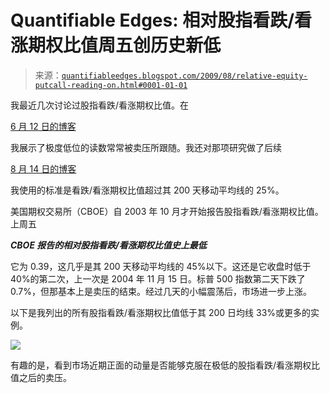 <!--yml

分类：未分类

日期：2024-05-18 13:15:18

-->

# Quantifiable Edges: 相对股指看跌/看涨期权比值周五创历史新低

> 来源：[`quantifiableedges.blogspot.com/2009/08/relative-equity-putcall-reading-on.html#0001-01-01`](http://quantifiableedges.blogspot.com/2009/08/relative-equity-putcall-reading-on.html#0001-01-01)

我最近几次讨论过股指看跌/看涨期权比值。在

[6 月 12 日的博客](http://quantifiableedges.blogspot.com/2009/06/equity-putcall-ratio-suggests-down-day.html)

我展示了极度低位的读数常常被卖压所跟随。我还对那项研究做了后续

[8 月 14 日的博客](http://quantifiableedges.blogspot.com/2009/08/look-at-low-equity-putcall-ratings.html)

我使用的标准是看跌/看涨期权比值超过其 200 天移动平均线的 25%。

美国期权交易所（CBOE）自 2003 年 10 月才开始报告股指看跌/看涨期权比值。上周五

***CBOE 报告的相对股指看跌/看涨期权比值史上最低***

它为 0.39，这几乎是其 200 天移动平均线的 45%以下。这还是它收盘时低于 40%的第二次，上一次是 2004 年 11 月 15 日。标普 500 指数第二天下跌了 0.7%，但那基本上是卖压的结束。经过几天的小幅震荡后，市场进一步上涨。

以下是我列出的所有股指看跌/看涨期权比值低于其 200 日均线 33%或更多的实例。

![](https://blogger.googleusercontent.com/img/b/R29vZ2xl/AVvXsEhJgPo-3RtuoGM19Pmtp710970XtqySuGkkDEg5tGSwtX4_139dqKY4uruXFYi9ue59qPtfb3ZxR3kck_K3RQbt7SQ2dE4qoy7UrSQodZ3N2SPvcLLDCMLDSFy9l7RWOPwZn7lS0j1T1WPf/s1600-h/2009-8-24+png.png)

有趣的是，看到市场近期正面的动量是否能够克服在极低的股指看跌/看涨期权比值之后的卖压。
